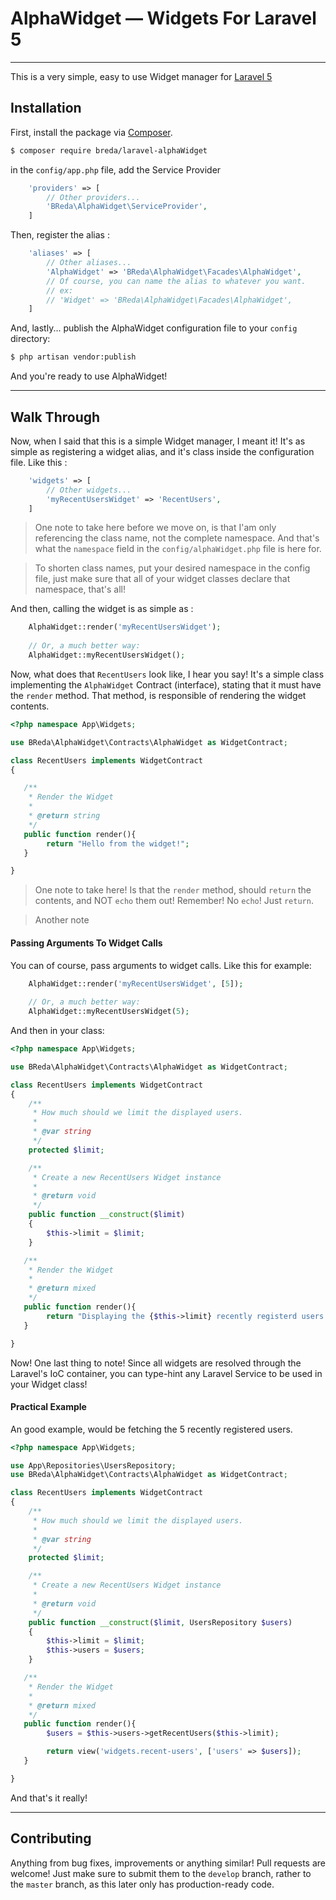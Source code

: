 
# AlphaWidget — Widgets For Laravel 5
----------------------------------------

This is a very simple, easy to use Widget manager for [Laravel 5](http://laravel.com) 

## Installation

First, install the package via [Composer](https://getcomposer.org/).
```bash
$ composer require breda/laravel-alphaWidget
```

in the `config/app.php` file, add the Service Provider

```php
	'providers' => [
		// Other providers...
		'BReda\AlphaWidget\ServiceProvider',
	]
```

Then, register the alias :

```php
	'aliases' => [
		// Other aliases...
		'AlphaWidget' => 'BReda\AlphaWidget\Facades\AlphaWidget',
		// Of course, you can name the alias to whatever you want.
		// ex:
		// 'Widget' => 'BReda\AlphaWidget\Facades\AlphaWidget',
	]
```
And, lastly... publish the AlphaWidget configuration file to your `config` directory:

```bash
$ php artisan vendor:publish
```

And you're ready to use AlphaWidget!

------------

## Walk Through

Now, when I said that this is a simple Widget manager, I meant it!
It's as simple as registering a widget alias, and it's class inside the configuration file. Like this :

```php
	'widgets' => [
		// Other widgets...
		'myRecentUsersWidget' => 'RecentUsers',
	]
```

> One note to take here before we move on, is that I'am only referencing the class name, not the complete namespace. And that's what the `namespace` field in the `config/alphaWidget.php` file is here for. 

> To shorten class names, put your desired namespace in the config file, just make sure that all of your widget classes declare that namespace, that's all!


And then, calling the widget is as simple as :
```php
	AlphaWidget::render('myRecentUsersWidget');
	
	// Or, a much better way:
	AlphaWidget::myRecentUsersWidget();
```

Now, what does that `RecentUsers` look like, I hear you say!
It's a simple class implementing the `AlphaWidget` Contract (interface), stating that it must have the `render` method. That method, is responsible of rendering the widget contents.

```php
<?php namespace App\Widgets;

use BReda\AlphaWidget\Contracts\AlphaWidget as WidgetContract;

class RecentUsers implements WidgetContract
{

   /**
    * Render the Widget
    *
    * @return string
    */
   public function render(){
		return "Hello from the widget!";
   }

}
```
> One note to take here! Is that the `render` method, should `return` the contents, and NOT `echo` them out!
> Remember! No `echo`! Just `return`.

> Another note 

#### Passing Arguments To Widget Calls
You can of course, pass arguments to widget calls. Like this for example:
```php
	AlphaWidget::render('myRecentUsersWidget', [5]);
	
	// Or, a much better way:
	AlphaWidget::myRecentUsersWidget(5);
```

And then in your class:
```php
<?php namespace App\Widgets;

use BReda\AlphaWidget\Contracts\AlphaWidget as WidgetContract;

class RecentUsers implements WidgetContract
{
	/**
	 * How much should we limit the displayed users.
	 *
	 * @var string
	 */
	protected $limit;

	/**
	 * Create a new RecentUsers Widget instance
	 *
	 * @return void
	 */
	public function __construct($limit)
	{
		$this->limit = $limit;
	}

   /**
    * Render the Widget
    *
    * @return mixed
    */
   public function render(){
		return "Displaying the {$this->limit} recently registerd users...";
   }

}
```

Now! One last thing to note! Since all widgets are resolved through the Laravel's IoC container, you can type-hint any Laravel Service to be used in your Widget class!

#### Practical Example

An good example, would be fetching the 5 recently registered users. 
```php
<?php namespace App\Widgets;

use App\Repositories\UsersRepository;
use BReda\AlphaWidget\Contracts\AlphaWidget as WidgetContract;

class RecentUsers implements WidgetContract
{
	/**
	 * How much should we limit the displayed users.
	 *
	 * @var string
	 */
	protected $limit;

	/**
	 * Create a new RecentUsers Widget instance
	 *
	 * @return void
	 */
	public function __construct($limit, UsersRepository $users)
	{
		$this->limit = $limit;
		$this->users = $users;
	}

   /**
    * Render the Widget
    *
    * @return mixed
    */
   public function render(){
		$users = $this->users->getRecentUsers($this->limit);

		return view('widgets.recent-users', ['users' => $users]);
   }

}
```
And that's it really!

-------------------

## Contributing
Anything from bug fixes,  improvements or anything similar!  Pull requests are welcome! Just make sure to submit them to the `develop` branch, rather to the `master` branch, as this later only has production-ready code.
